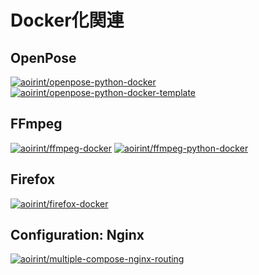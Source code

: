 # Docker化関連

## OpenPose
[![aoirint/openpose-python-docker](https://github-readme-stats.vercel.app/api/pin/?username=aoirint&repo=openpose-python-docker)](https://github.com/aoirint/openpose-python-docker)
[![aoirint/openpose-python-docker-template](https://github-readme-stats.vercel.app/api/pin/?username=aoirint&repo=openpose-python-docker-template)](https://github.com/aoirint/openpose-python-docker-template)

## FFmpeg
[![aoirint/ffmpeg-docker](https://github-readme-stats.vercel.app/api/pin/?username=aoirint&repo=ffmpeg-docker)](https://github.com/aoirint/ffmpeg-docker)
[![aoirint/ffmpeg-python-docker](https://github-readme-stats.vercel.app/api/pin/?username=aoirint&repo=ffmpeg-python-docker)](https://github.com/aoirint/ffmpeg-python-docker)

## Firefox
[![aoirint/firefox-docker](https://github-readme-stats.vercel.app/api/pin/?username=aoirint&repo=firefox-docker)](https://github.com/aoirint/firefox-docker)

## Configuration: Nginx
[![aoirint/multiple-compose-nginx-routing](https://github-readme-stats.vercel.app/api/pin/?username=aoirint&repo=multiple-compose-nginx-routing)](https://github.com/aoirint/multiple-compose-nginx-routing)
